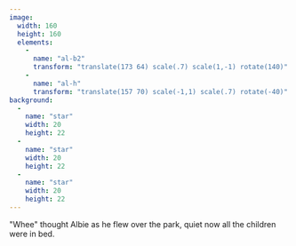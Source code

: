 ```yaml
---
image:
  width: 160
  height: 160
  elements:
    -
      name: "al-b2"
      transform: "translate(173 64) scale(.7) scale(1,-1) rotate(140)"
    -
      name: "al-h"
      transform: "translate(157 70) scale(-1,1) scale(.7) rotate(-40)"
background:
  -
    name: "star"
    width: 20
    height: 22
  -
    name: "star"
    width: 20
    height: 22
  -
    name: "star"
    width: 20
    height: 22
---
```

"Whee" thought Albie as he flew over the park, quiet now all the children were in bed.
